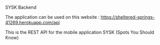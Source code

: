 SYSK Backend

The application can be used on this website : https://sheltered-springs-41269.herokuapp.com/api


This is the REST API for the mobile application SYSK (Spots You Should Know)

